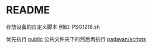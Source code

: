 # README

存放设备的自定义脚本 例如: PSG1218.sh

优先执行 [public](https://github.com/TurBoTse/Padavan-NG-Build/tree/main/public) 公共文件夹下的然后再执行  [padavan/scripts](https://github.com/TurBoTse/Padavan-NG-Build/blob/main/padavan/scripts)
